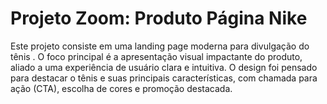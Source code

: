 # Projeto Zoom: Produto Página Nike
Este projeto consiste em uma landing page moderna para divulgação do tênis . O foco principal é a apresentação visual impactante do produto, aliado a uma experiência de usuário clara e intuitiva. O design foi pensado para destacar o tênis e suas principais características, com chamada para ação (CTA), escolha de cores e promoção destacada.

